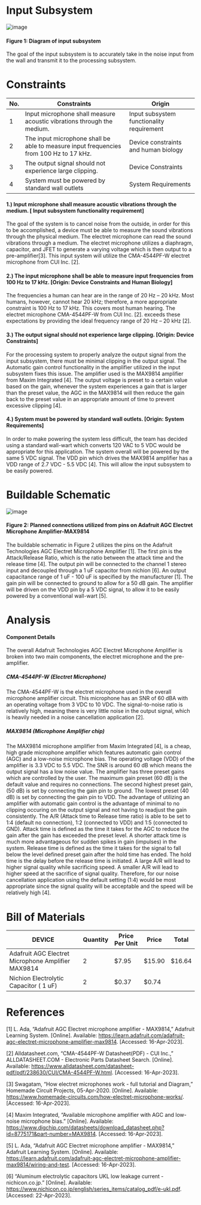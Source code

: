 # Input Subsystem
![image](https://user-images.githubusercontent.com/123108478/232335159-9e5c57ee-099e-4713-ae00-44db177d7364.png)

  #### Figure 1: Diagram of input subsystem
  

The goal of the input subsystem is to accurately take in the noise input from the wall and transmit it to the processing subsystem.
# Constraints
| No. | Constraints                                                           | Origin            |
| --- | --------------------------------------------------------------------- | ----------------- |
| 1   | Input microphone shall measure acoustic vibrations through the medium.          | Input subsystem functionality requirement |
| 2   | The input microphone shall be able to measure input frequencies from 100 Hz to 17 kHz.                 | Device constraints and human biology |
| 3   | The output signal should not experience large clipping.                          | Device Constraints |
| 4   | System must be powered by standard wall outlets                        | System Requirements |


 
 
 #### 1.)	Input microphone shall measure acoustic vibrations through the medium. [ Input subsystem functionality requirement]

The goal of the system is to cancel noise from the outside, in order for this to be accomplished, a device must be able to measure the sound vibrations through the physical medium. The electret microphone can read the sound vibrations through a medium. The electret microphone utilizes a diaphragm, capacitor, and JFET to generate a varying voltage which is then output to a pre-amplifier[3]. This input system will utilize the CMA-4544PF-W electret microphone from CUI Inc. [2].

#### 2.) The input microphone shall be able to measure input frequencies from 100 Hz to 17 kHz. [Origin: Device Constraints and Human Biology]

The frequencies a human can hear are in the range of 20 Hz – 20 kHz. Most humans, however, cannot hear 20 kHz; therefore, a more appropriate constraint is 100 Hz to 17 kHz. This covers most human hearing. The electret microphone CMA-4544PF-W from CUI Inc. [2]. exceeds these expectations by providing the ideal frequency range of 20 Hz – 20 kHz [2].
#### 3.) The output signal should not experience large clipping. [Origin: Device Constraints]

For the processing system to properly analyze the output signal from the input subsystem, there must be minimal clipping in the output signal. The Automatic gain control functionality in the amplifier utilized in the input subsystem fixes this issue. The amplifier used is the MAX9814 amplifier from Maxim Integrated [4]. The output voltage is preset to a certain value based on the gain, whenever the system experiences a gain that is larger than the preset value, the AGC in the MAX9814 will then reduce the gain back to the preset value in an appropriate amount of time to prevent excessive clipping [4].

#### 4.) System must be powered by standard wall outlets. [Origin: System Requirements]

In order to make powering the system less difficult, the team has decided using a standard wall-wart which converts 120 VAC to 5 VDC would be appropriate for this application. The system overall will be powered by the same 5 VDC signal. The VDD pin which drives the MAX9814 amplifier has a VDD range of 2.7 VDC - 5.5 VDC [4]. This will allow the input subsystem to be easily powered.

# Buildable Schematic
  

![image](https://user-images.githubusercontent.com/123108478/233858831-4fdc520f-1512-4737-b4ba-90fc9c4a7494.png)


  #### Figure 2: Planned connections utilized from pins on Adafruit AGC Electret Microphone Amplifier-MAX9814
  

The buildable schematic in Figure 2 utilizes the pins on the Adafruit Technologies AGC Electret Microphone Amplifier [1]. The first pin is the Attack/Release Ratio, which is the ratio between the attack time and the release time [4]. The output pin will be connected to the channel 1 stereo input and decoupled through a 1 uF capacitor from nichion [6]. An output capacitance range of 1 uF - 100 uF is specified by the manufacturer [1]. The gain pin will be connected to ground to allow for a 50 dB gain. The amplifier will be driven on the VDD pin by a 5 VDC signal, to allow it to be easily powered by a conventional wall-wart [5].

# Analysis

#### Component Details
The overall Adafruit Technologies AGC Electret Microphone Amplifier is broken into two main components, the electret microphone and the pre-amplifier.

##### CMA-4544PF-W (Electret Microphone)
The CMA-4544PF-W is the electret microphone used in the overall microphone amplifier circuit. This microphone has an SNR of 60 dBA with an operating voltage from 3 VDC to 10 VDC. The signal-to-noise ratio is relatively high, meaning there is very little noise in the output signal, which is heavily needed in a noise cancellation application [2].

##### MAX9814 (Microphone Amplifier chip)
The MAX9814 microphone amplifier from Maxim Integrated [4], is a cheap, high grade microphone amplifier which features automatic gain control (AGC) and a low-noise microphone bias.
The operating voltage (VDD) of the amplifier is 3.3 VDC to 5.5 VDC. The SNR is around 60 dB which means the output signal has a low noise value. The amplifier has three preset gains which are controlled by the user. The maximum gain preset (60 dB) is the default value and requires no connections. The second highest preset gain, (50 dB) is set by connecting the gain pin to ground. The lowest preset (40 dB) is set by connecting the gain pin to VDD. The advantage of utilizing an amplifier with automatic gain control is the advantage of minimal to no clipping occuring on the output signal and not having to readjust the gain consistently. The A/R (Attack time to Release time ratio) is able to be set to 1:4 (default no connection), 1:2 (connected to VDD) and 1:5 (connected to GND). Attack time is defined as the time it takes for the AGC to reduce the gain after the gain has exceeded the preset level. A shorter attack time is much more advantageous for sudden spikes in gain (impulses) in the system. Release time is defined as the time it takes for the signal to fall below the level defined preset gain after the hold time has ended. The hold time is the delay before the release time is initiated. A large A/R will lead to higher signal quality while sacrificing speed. A smaller A/R will lead to higher speed at the sacrifice of signal quality. Therefore, for our noise cancellation application using the default setting (1:4) would be most appropriate since the signal quality will be acceptable and the speed will be relatively high [4].
# Bill of Materials 
| DEVICE                                             | Quantity | Price Per Unit |  Price  | Total   |
|----------------------------------------------------|----------|----------------|---------|---------|
| Adafruit AGC Electret Microphone Amplifier MAX9814 | 2        | $7.95          | $15.90  | $16.64  |
| Nichion Electrolytic Capacitor ( 1 uF)             | 2        | $0.37          | $0.74   |


# References

[1] L. Ada, “Adafruit AGC Electret microphone amplifier - MAX9814,” Adafruit Learning System. [Online]. Available: https://learn.adafruit.com/adafruit-agc-electret-microphone-amplifier-max9814. [Accessed: 16-Apr-2023]. 

[2] Alldatasheet.com, “CMA-4544PF-W Datasheet(PDF) - CUI Inc.,” ALLDATASHEET.COM - Electronic Parts Datasheet Search. [Online]. Available: https://www.alldatasheet.com/datasheet-pdf/pdf/238630/CUI/CMA-4544PF-W.html. [Accessed: 16-Apr-2023]. 

[3] Swagatam, “How electret microphones work - full tutorial and Diagram,” Homemade Circuit Projects, 05-Apr-2020. [Online]. Available: https://www.homemade-circuits.com/how-electret-microphone-works/. [Accessed: 16-Apr-2023]. 

[4] Maxim Integrated, “Available microphone amplifier with AGC and low-noise microphone bias.” [Online]. Available: https://www.digchip.com/datasheets/download_datasheet.php?id=8775171&part-number=MAX9814. [Accessed: 16-Apr-2023]. 

[5] L. Ada, “Adafruit AGC Electret microphone amplifier - MAX9814,” Adafruit Learning System. [Online]. Available: https://learn.adafruit.com/adafruit-agc-electret-microphone-amplifier-max9814/wiring-and-test. [Accessed: 16-Apr-2023]. 

[6] “Aluminum electrolytic capacitors UKL low leakage current - nichicon.co.jp.” [Online]. Available:          https://www.nichicon.co.jp/english/series_items/catalog_pdf/e-ukl.pdf. [Accessed: 22-Apr-2023]. 







